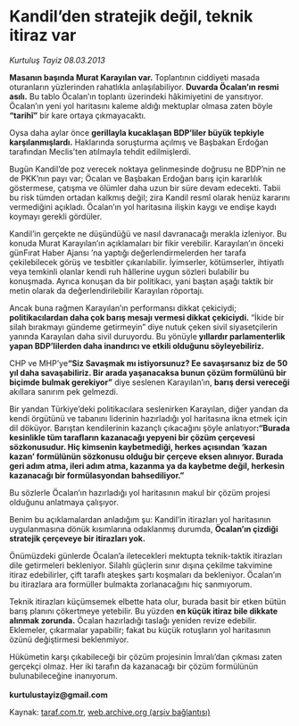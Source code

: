 # Kandil’den stratejik değil, teknik itiraz var

*Kurtuluş Tayiz 08.03.2013*

<div class="yazi"><p><strong>Masanın başında Murat Karayılan var.</strong> Toplantının ciddiyeti masada oturanların yüzlerinden rahatlıkla anlaşılabiliyor. <strong>Duvarda Öcalan’ın resmi asılı.</strong> Bu tablo Öcalan’ın toplantı üzerindeki hâkimiyetini de yansıtıyor. Öcalan’ın yeni yol haritasını kaleme aldığı mektuplar olmasa zaten böyle <strong>“tarihî”</strong> bir kare ortaya çıkmayacaktı.</p>
<p>Oysa daha aylar önce <strong>gerillayla kucaklaşan BDP’liler büyük tepkiyle karşılanmışlardı.</strong> Haklarında soruşturma açılmış ve Başbakan Erdoğan tarafından Meclis’ten atılmayla tehdit edilmişlerdi.</p>
<p>Bugün Kandil’de poz verecek noktaya gelinmesinde doğrusu ne BDP’nin ne de PKK’nın payı var; Öcalan ve Başbakan Erdoğan barış için kararlılık göstermese, çatışma ve ölümler daha uzun bir süre devam edecekti. Tabii bu risk tümden ortadan kalkmış değil; zira Kandil resmî olarak henüz kararını vermediğini açıkladı. Öcalan’ın yol haritasına ilişkin kaygı ve endişe kaydı koymayı gerekli gördüler.</p>
<p>Kandil’in gerçekte ne düşündüğü ve nasıl davranacağı merakla izleniyor. Bu konuda Murat Karayılan’ın açıklamaları bir fikir verebilir. Karayılan’ın önceki günFırat Haber Ajansı ’na yaptığı değerlendirmelerden her tarafa çekilebilecek görüş ve tesbitler çıkarılabilir. İyimserler, kötümserler, ihtiyatlı veya temkinli olanlar kendi ruh hâllerine uygun sözleri bulabilir bu konuşmada. Ayrıca konuşan da bir politikacı, yani baştan aşağı taktik bir metin olarak da değerlendirilebilir Karayılan röportajı.</p>
<p>Ancak buna rağmen Karayılan’ın performansı dikkat çekiciydi; <strong>politikacılardan daha çok barış mesajı vermesi dikkat çekiciydi.</strong> “İkide bir silah bırakmayı gündeme getirmeyin” diye nutuk çeken sivil siyasetçilerin yanında Karayılan daha sivil duruyordu. Bu yönüyle<strong> yıllardır parlamenterlik yapan BDP’lilerden daha inandırıcı ve etkili olduğunu söyleyebiliriz.</strong></p>
<p>CHP ve MHP’ye<strong>“Siz Savaşmak mı istiyorsunuz? Ee savaşırsanız biz de 50 yıl daha savaşabiliriz. Bir arada yaşanacaksa bunun çözüm formülünü bir biçimde bulmak gerekiyor”</strong> diye seslenen Karayılan’ın, <strong>barış dersi vereceği</strong> akıllara sanırım pek gelmezdi.</p>
<p>Bir yandan Türkiye’deki politikacılara seslenirken Karayılan, diğer yandan da kendi örgütünü ve tabanını liderinin hazırladığı yol haritasına ikna etmek için dil döküyor. Barıştan kendilerinin kazançlı çıkacağını şöyle anlatıyor<strong>:“Burada kesinlikle tüm tarafların kazanacağı yepyeni bir çözüm çerçevesi sözkonusudur. Hiç kimsenin kaybetmediği, herkes açısından ‘kazan kazan’ formülünün sözkonusu olduğu bir çerçeve eksen alınıyor. Burada geri adım atma, ileri adım atma, kazanma ya da kaybetme değil, herkesin kazanacağı bir formülasyondan bahsediliyor.”</strong></p>
<p>Bu sözlerle Öcalan’ın hazırladığı yol haritasının makul bir çözüm projesi olduğunu anlatmaya çalışıyor.</p>
<p>Benim bu açıklamalardan anladığım şu: Kandil’in itirazları yol haritasının uygulanmasına dönük kısımlarına odaklanmış durumda, <strong>Öcalan’ın çizdiği stratejik çerçeveye bir itirazları yok.</strong></p>
<p>Önümüzdeki günlerde Öcalan’a iletecekleri mektupta teknik-taktik itirazları dile getirmeleri bekleniyor. Silahlı güçlerin sınır dışına çekilme takvimine itiraz edebilirler, çift taraflı ateşkes şartı koşmaları da bekleniyor. Öcalan’ın bu itirazlara ara formüller bulmakta zorlanacağını hiç sanmıyorum.</p>
<p>Teknik itirazları küçümsemek elbette hata olur, burada basit bir etken bütün barış planını çökertmeye yetebilir. Bu yüzden <strong>en küçük itiraz bile dikkate alınmak zorunda.</strong> Öcalan hazırladığı taslağı yeniden revize edebilir. Eklemeler, çıkarmalar yapabilir; fakat bu küçük rotuşların yol haritasının özünü değiştirmesi beklenmiyor.</p>
<p>Hükümetin karşı çıkabileceği bir çözüm projesinin İmralı’dan çıkması zaten gerçekçi olmaz. Her iki tarafın da kazanacağı bir çözüm formülünün bulunabileceğine inanıyorum.<br/><br/><strong>kurtulustayiz@gmail.com</strong><br/></p>
</div>

Kaynak: [taraf.com.tr](http://www.taraf.com.tr/kurtulus-tayiz/makale-kandil-den-stratejik-degil-teknik-itiraz-var.htm), [web.archive.org (arşiv bağlantısı)](http://web.archive.org/web/20131107083731/http://www.taraf.com.tr/kurtulus-tayiz/makale-kandil-den-stratejik-degil-teknik-itiraz-var.htm)
